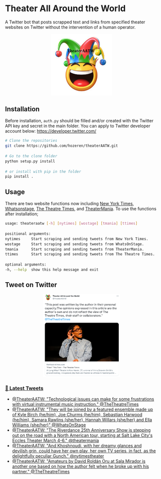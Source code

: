 Theater All Around the World
========

A Twitter bot that posts scrapped text and links from specified theater websites on Twitter without the intervention of a human operator.

<p align="center">
<img src="theaterAATW_logo.png"  alt="TheaterAATW" width="40%">
</p>
<p align="center">

## Installation
  Before installation, `auth.py` should be filled and/or created with the Twitter API key and secret in the main folder. You can apply to Twitter developer account below:
  https://developer.twitter.com/
  
  ```bash
  # Clone the repositories
  git clone https://github.com/hozeren/theaterAATW.git
  
  # Go to the clone folder
  python setup.py install
  
  # or install with pip in the folder
  pip install .
  ```
## Usage
  There are two website functions now including [New York Times](https://www.nytimes.com/section/theater), [Whatsonstage](https://www.whatsonstage.com/news/?categories=theatre-news), [The Theatre Times](https://thetheatretimes.com/featured/), and [TheaterMania](https://www.theatermania.com/news/). To use the functions after installation;
  ```bash
usage: theateraatw [-h] [nytimes] [wostage] [tmania] [ttimes]

positional arguments:
  nytimes     Start scraping and sending tweets from New York Times.
  wostage     Start scraping and sending tweets from WhatsOnStage.
  tmania      Start scraping and sending tweets from TheaterMania.
  ttimes      Start scraping and sending tweets from The Theatre Times.

optional arguments:
  -h, --help  show this help message and exit
  ```
## Tweet on Twitter
  
<p align="center">
<a href="https://twitter.com/TheaterAATW/status/1488766001269420034"><img src="example-tweet.png"  alt="TheaterAATW" width="50%">
</p>
<p align="center">

### 📱 Latest Tweets

<!-- TWITTER:START -->
- [@TheaterAATW: &quot;Technological issues can make for some frustrations with virtual instrumental music instruction.&quot; @TheTheatreTimes](https://twitter.com/TheaterAATW/status/1488992532252053506)
- [@TheaterAATW: &quot;They will be joined by a featured ensemble made up of Kyle Birch &lpar;he/him&rpar;, Joe Churms &lpar;he/him&rpar;, Sebastian Harwood &lpar;he/him&rpar;, Samara Rawlins &lpar;she/her&rpar;, Hannah Willars &lpar;she/her&rpar; and Ella Williams &lpar;she/her&rpar;&quot; @WhatsOnStage](https://twitter.com/TheaterAATW/status/1488992515462246402)
- [@TheaterAATW: &quot;The Riverdance 25th Anniversary Show is stepping out on the road with a North American tour, starting at Salt Lake City&#39;s Eccles Theater March 4-6.&quot; @theatermania](https://twitter.com/TheaterAATW/status/1488992415864299529)
- [@TheaterAATW: &quot;And Khoshnoudi, with her dreamy glances and devilish grin, could have her own play, her own TV series, in fact, as the delightfully peculiar Gunch.&quot; @nytimestheater](https://twitter.com/TheaterAATW/status/1488992159286145026)
- [@TheaterAATW: &quot;Amateurs by David Roldán Oru at Sala Mirador is another one based on how the author felt when he broke up with his partner.&quot; @TheTheatreTimes](https://twitter.com/TheaterAATW/status/1488947219675947011)
<!-- TWITTER:END -->
